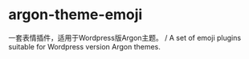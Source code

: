 # argon-theme-emoji
一套表情插件，适用于Wordpress版Argon主题。 / A set of emoji plugins suitable for Wordpress version Argon themes.
